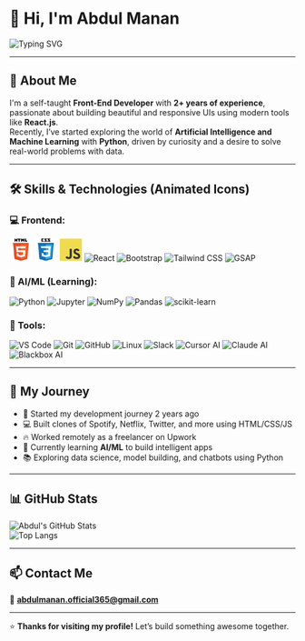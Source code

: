 # 👋 Hi, I'm Abdul Manan

![Typing SVG](https://readme-typing-svg.demolab.com?font=Fira+Code&pause=1000&color=FFFFFF&center=true&vCenter=true&width=435&lines=Front-End+Developer+%7C+React+Specialist;Transitioning+into+AI+%26+ML;Lifelong+Learner+%7C+Tech+Enthusiast)

---

## 🚀 About Me

I'm a self-taught **Front-End Developer** with **2+ years of experience**, passionate about building beautiful and responsive UIs using modern tools like **React.js**.  
Recently, I’ve started exploring the world of **Artificial Intelligence and Machine Learning** with **Python**, driven by curiosity and a desire to solve real-world problems with data.

---

## 🛠️ Skills & Technologies (Animated Icons)

### 💻 Frontend:
<p>
  <img src="https://raw.githubusercontent.com/devicons/devicon/master/icons/html5/html5-original-wordmark.svg" width="40" alt="HTML" />
  <img src="https://raw.githubusercontent.com/devicons/devicon/master/icons/css3/css3-original-wordmark.svg" width="40" alt="CSS" />
  <img src="https://raw.githubusercontent.com/devicons/devicon/master/icons/javascript/javascript-original.svg" width="40" alt="JavaScript" />
  <img src="https://media.giphy.com/media/eNAsjO55tPbgaor7ma/giphy.gif" width="40" alt="React" />
  <img src="https://cdn-icons-png.flaticon.com/512/5968/5968672.png" width="40" alt="Bootstrap" />
  <img src="https://media.tenor.com/2uyENRmiUt0AAAAC/coding.gif" width="40" alt="Tailwind CSS" />
  <img src="https://cdn-icons-png.flaticon.com/512/5968/5968292.png" width="40" alt="GSAP" />
</p>

### 🤖 AI/ML (Learning):
<p>
  <img src="https://media.giphy.com/media/KAq5w47R9rmTuvWOWa/giphy.gif" width="40" alt="Python" />
  <img src="https://upload.wikimedia.org/wikipedia/commons/3/38/Jupyter_logo.svg" width="40" alt="Jupyter" />
  <img src="https://upload.wikimedia.org/wikipedia/commons/3/31/NumPy_logo_2020.svg" width="40" alt="NumPy" />
  <img src="https://upload.wikimedia.org/wikipedia/commons/e/ed/Pandas_logo.svg" width="40" alt="Pandas" />
  <img src="https://upload.wikimedia.org/wikipedia/commons/0/05/Scikit_learn_logo_small.svg" width="40" alt="scikit-learn" />
</p>

### 🧰 Tools:
<p>
  <img src="https://media.giphy.com/media/IdyAQJVN2kVPNUrojM/giphy.gif" width="40" alt="VS Code" />
  <img src="https://media.giphy.com/media/kH1DBkPNyZPOk0BxrM/giphy.gif" width="40" alt="Git" />
  <img src="https://media.giphy.com/media/LMt9638dO8dftAjtco/giphy.gif" width="40" alt="GitHub" />
  <img src="https://media.giphy.com/media/eLXpTmyRSME3M5gFz5/giphy.gif" width="40" alt="Linux" />
  <img src="https://cdn.jsdelivr.net/gh/devicons/devicon/icons/slack/slack-original.svg" width="40" alt="Slack" />
  <img src="https://avatars.githubusercontent.com/u/14748779?s=200&v=4" width="40" title="Cursor AI" />
  <img src="https://avatars.githubusercontent.com/u/141104777?s=200&v=4" width="40" title="Claude AI" />
  <img src="https://assets-global.website-files.com/643d7edcf3e65416aa5ed650/643d7edcf3e65453ff5ed6c7_blackbox.ai-seeklogo.com.png" width="40" title="Blackbox AI" />
</p>

---

## 🌱 My Journey

- 🚀 Started my development journey 2 years ago  
- 💻 Built clones of Spotify, Netflix, Twitter, and more using HTML/CSS/JS  
- 🔥 Worked remotely as a freelancer on Upwork
- 🧠 Currently learning **AI/ML** to build intelligent apps  
- 📚 Exploring data science, model building, and chatbots using Python  

---

## 📊 GitHub Stats

![Abdul's GitHub Stats](https://github-readme-stats.vercel.app/api?username=manan-coder&show_icons=true&theme=tokyonight)  
![Top Langs](https://github-readme-stats.vercel.app/api/top-langs/?username=manan-coder&layout=compact&theme=tokyonight)

---

## 📫 Contact Me

📧 **abdulmanan.official365@gmail.com**

---

⭐ **Thanks for visiting my profile!** Let’s build something awesome together.
